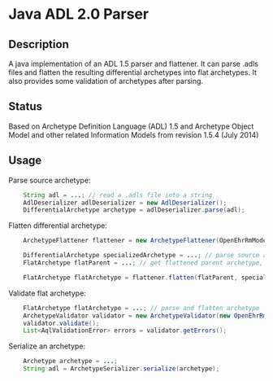 # Java ADL 2.0 Parser



## Description

A java implementation of an ADL 1.5 parser and flattener. It can parse .adls files
and flatten the resulting differential archetypes into flat archetypes.
It also provides some validation of archetypes after parsing.

## Status
Based on Archetype Definition Language (ADL) 1.5 and Archetype Object Model and other
related Information Models from revision 1.5.4 (July 2014)



## Usage

Parse source archetype:
```java
    String adl = ...; // read a .adls file into a string
    AdlDeserializer adlDeserializer = new AdlDeserializer();
    DifferentialArchetype archetype = adlDeserializer.parse(adl);
```



Flatten differential archetype:
```java
    ArchetypeFlattener flattener = new ArchetypeFlattener(OpenEhrRmModel.getInstance());

    DifferentialArchetype specializedArchetype = ...; // parse source archetype
    FlatArchetype flatParent = ...; // get flattened parent archetype, or null if no parent

    FlatArchetype flatArchetype = flattener.flatten(flatParent, specializedArchetype);
```



Validate flat archetype:
```java
    FlatArchetype flatArchetype = ...; // parse and flatten archetype
    ArchetypeValidator validator = new ArchetypeValidator(new OpenEhrRmModel(), flatArchetype);
    validator.validate();
    List<AqlValidationError> errors = validator.getErrors();
```

Serialize an archetype:
```java
    Archetype archetype = ...;
    String adl = ArchetypeSerializer.serialize(archetype);
```
